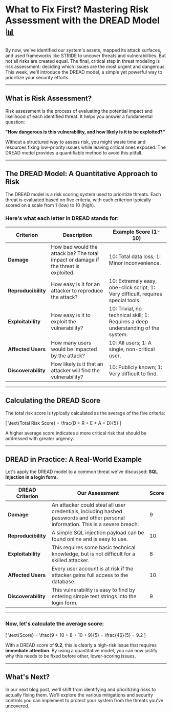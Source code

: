 # What to Fix First? Mastering Risk Assessment with the DREAD Model 📊

By now, we've identified our system's assets, mapped its attack surfaces, and used frameworks like STRIDE to uncover threats and vulnerabilities. But not all risks are created equal. The final, critical step in threat modeling is risk assessment: deciding which issues are the most urgent and dangerous. This week, we'll introduce the DREAD model, a simple yet powerful way to prioritize your security efforts.

---

## What is Risk Assessment?

Risk assessment is the process of evaluating the potential impact and likelihood of each identified threat. It helps you answer a fundamental question:  

**"How dangerous is this vulnerability, and how likely is it to be exploited?"**

Without a structured way to assess risk, you might waste time and resources fixing low-priority issues while leaving critical ones exposed. The DREAD model provides a quantifiable method to avoid this pitfall.

---

## The DREAD Model: A Quantitative Approach to Risk

The DREAD model is a risk scoring system used to prioritize threats. Each threat is evaluated based on five criteria, with each criterion typically scored on a scale from 1 (low) to 10 (high).

### Here's what each letter in DREAD stands for:

| **Criterion**     | **Description**                                                                 | **Example Score (1-10)**                    |
|-------------------|---------------------------------------------------------------------------------|---------------------------------------------|
| **Damage**        | How bad would the attack be? The total impact or damage if the threat is exploited. | 10: Total data loss; 1: Minor inconvenience. |
| **Reproducibility** | How easy is it for an attacker to reproduce the attack?                        | 10: Extremely easy, one-click script; 1: Very difficult, requires special tools. |
| **Exploitability** | How easy is it to exploit the vulnerability?                                   | 10: Trivial, no technical skill; 1: Requires a deep understanding of the system. |
| **Affected Users** | How many users would be impacted by the attack?                                | 10: All users; 1: A single, non-critical user. |
| **Discoverability**| How likely is it that an attacker will find the vulnerability?                 | 10: Publicly known; 1: Very difficult to find. |

---

## Calculating the DREAD Score

The total risk score is typically calculated as the average of the five criteria:

\[
\text{Total Risk Score} = \frac{D + R + E + A + D}{5}
\]

A higher average score indicates a more critical risk that should be addressed with greater urgency.

---

## DREAD in Practice: A Real-World Example

Let's apply the DREAD model to a common threat we've discussed: **SQL Injection in a login form.**

| **DREAD Criterion** | **Our Assessment**                                                                                   | **Score** |
|----------------------|-----------------------------------------------------------------------------------------------------|-----------|
| **Damage**           | An attacker could steal all user credentials, including hashed passwords and other personal information. This is a severe breach. | 9 |
| **Reproducibility**  | A simple SQL injection payload can be found online and is easy to use.                              | 10 |
| **Exploitability**   | This requires some basic technical knowledge, but is not difficult for a skilled attacker.          | 8 |
| **Affected Users**   | Every user account is at risk if the attacker gains full access to the database.                    | 10 |
| **Discoverability**  | This vulnerability is easy to find by entering simple test strings into the login form.             | 9 |

---

### Now, let's calculate the average score:

\[
\text{Score} = \frac{9 + 10 + 8 + 10 + 9}{5} = \frac{46}{5} = 9.2
\]

With a DREAD score of **9.2**, this is clearly a high-risk issue that requires **immediate attention**. By using a quantitative model, you can now justify why this needs to be fixed before other, lower-scoring issues.

---

## What's Next?

In our next blog post, we'll shift from identifying and prioritizing risks to actually fixing them. We'll explore the various mitigations and security controls you can implement to protect your system from the threats you've uncovered.
